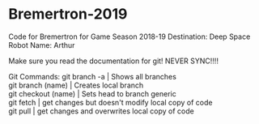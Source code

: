 # Bremertron-2019
Code for Bremertron for Game Season 2018-19 Destination: Deep Space
Robot Name: Arthur

Make sure you read the documentation for git!
NEVER SYNC!!!!

Git Commands:
git branch -a | Shows all branches <br>
git branch (name) | Creates local branch<br>
git checkout (name) | Sets head to branch generic<br>
git fetch | get changes but doesn't modify local copy of code<br>
git pull | get changes and overwrites local copy of code<br>
